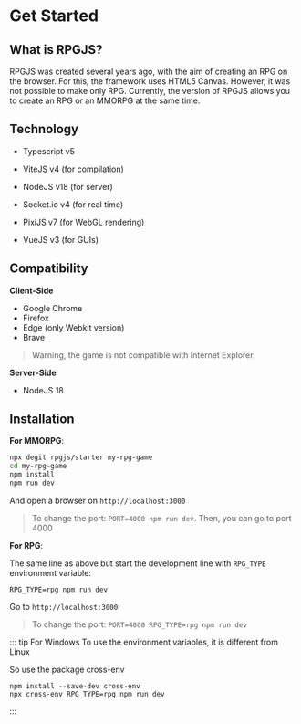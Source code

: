 # Get Started

## What is RPGJS?

RPGJS was created several years ago, with the aim of creating an RPG on the browser. For this, the framework uses HTML5 Canvas. However, it was not possible to make only RPG. Currently, the version of RPGJS allows you to create an RPG or an MMORPG at the same time.

## Technology

- Typescript v5
- ViteJS v4 (for compilation)
- NodeJS v18 (for server)

- Socket.io v4 (for real time)
- PixiJS v7 (for WebGL rendering)
- VueJS v3 (for GUIs)

## Compatibility

**Client-Side**

- Google Chrome
- Firefox
- Edge (only Webkit version)
- Brave

> Warning, the game is not compatible with Internet Explorer.

**Server-Side**

- NodeJS 18

## Installation

**For MMORPG**:

```bash
npx degit rpgjs/starter my-rpg-game
cd my-rpg-game
npm install
npm run dev
```

And open a browser on `http://localhost:3000`

 > To change the port: `PORT=4000 npm run dev`. Then, you can go to port 4000

**For RPG**:

The same line as above but start the development line with `RPG_TYPE` environment variable:

`RPG_TYPE=rpg npm run dev`

Go to `http://localhost:3000`

> To change the port: `PORT=4000 RPG_TYPE=rpg npm run dev`

::: tip For Windows
To use the environment variables, it is different from Linux

So use the package cross-env

```
npm install --save-dev cross-env
npx cross-env RPG_TYPE=rpg npm run dev
```
:::